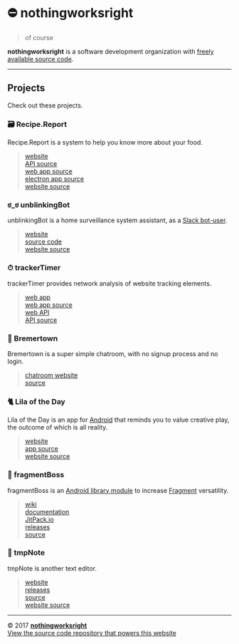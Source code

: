# ⛔️ nothingworksright  

> of course  

__nothingworksright__ is a software development organization with [freely available source code](https://github.com/nothingworksright).  

___

## Projects  

Check out these projects.  

### 🗃 Recipe.Report  

Recipe.Report is a system to help you know more about your food.  

> [website](http://www.recipe.report/)  
> [API source](https://github.com/nothingworksright/recipereport_api)  
> [web app source](https://github.com/nothingworksright/recipereport_webapp)  
> [electron app source](https://github.com/nothingworksright/recipereport_xplat)  
> [website source](https://github.com/nothingworksright/recipereport_website)  

### ಠ_ಠ unblinkingBot  

unblinkingBot is a home surveillance system assistant, as a [Slack bot-user](https://api.slack.com/bot-users).  

> [website](http://www.unblinkingbot.com)  
> [source code](https://github.com/nothingworksright/unblinkingbot)  
> [website source](https://github.com/nothingworksright/unblinkingbot_website)  

### ⏱ trackerTimer  

trackerTimer provides network analysis of website tracking elements.  

> [web app](https://trackertimerwebapp.herokuapp.com/)  
> [web app source](https://github.com/nothingworksright/trackertimer_webapp)  
> [web API](https://trackertimerapi.herokuapp.com/)  
> [API source](https://github.com/nothingworksright/trackertimer_api)  

### 💬 Bremertown  

Bremertown is a super simple chatroom, with no signup process and no login.  

> [chatroom website](http://www.bremertown.com/)  
> [source](https://github.com/nothingworksright/bremertown_chatroom)  

### 🐈 Lila of the Day  

Lila of the Day is an app for [Android](https://www.android.com/) that reminds you to value creative play, the outcome of which is all reality.  

> [website](http://www.lilaoftheday.com)  
> [app source](https://github.com/nothingworksright/lilaoftheday_android)  
> [website source](https://github.com/nothingworksright/lilaoftheday_website)

### 📱 fragmentBoss  

fragmentBoss is an [Android library module](https://developer.android.com/studio/projects/android-library.html) to increase [Fragment](https://developer.android.com/guide/components/fragments.html) versatility.  

> [wiki](https://github.com/nothingworksright/fragmentboss/wiki)  
> [documentation](http://nothingworksright.com/fragmentBoss/)  
> [JitPack.io](https://jitpack.io/#com.nothingworksright/fragmentBoss)  
> [releases](https://github.com/nothingworksright/fragmentBoss/releases/latest)  
> [source](https://github.com/nothingworksright/fragmentBoss)  

### 📓 tmpNote  

tmpNote is another text editor.  

> [website](http://tmpnote.com/)  
> [releases](https://github.com/nothingworksright/tmpNote/releases/latest)  
> [source](https://github.com/nothingworksright/tmpNote)  
> [website source](https://github.com/nothingworksright/tmpnote_website)  

___

&copy; 2017 [__nothingworksright__](https://github.com/nothingworksright)  
[View the source code repository that powers this website](https://github.com/nothingworksright/nothingworksright.github.io)  
